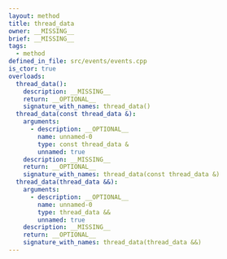 ```yaml
---
layout: method
title: thread_data
owner: __MISSING__
brief: __MISSING__
tags:
  - method
defined_in_file: src/events/events.cpp
is_ctor: true
overloads:
  thread_data():
    description: __MISSING__
    return: __OPTIONAL__
    signature_with_names: thread_data()
  thread_data(const thread_data &):
    arguments:
      - description: __OPTIONAL__
        name: unnamed-0
        type: const thread_data &
        unnamed: true
    description: __MISSING__
    return: __OPTIONAL__
    signature_with_names: thread_data(const thread_data &)
  thread_data(thread_data &&):
    arguments:
      - description: __OPTIONAL__
        name: unnamed-0
        type: thread_data &&
        unnamed: true
    description: __MISSING__
    return: __OPTIONAL__
    signature_with_names: thread_data(thread_data &&)
---
```

